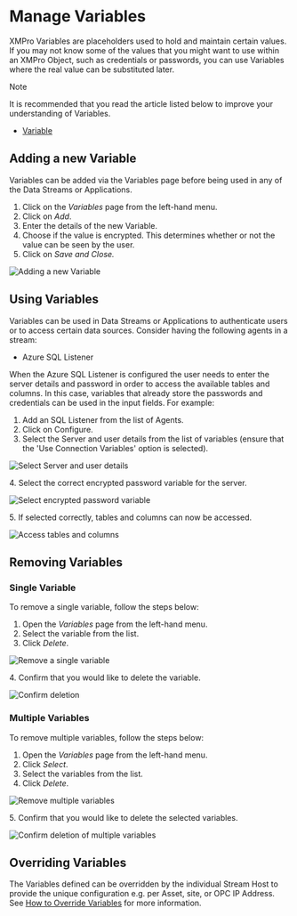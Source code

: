 # Manage Variables

XMPro Variables are placeholders used to hold and maintain certain values. If you may not know some of the values that you might want to use within an XMPro Object, such as credentials or passwords, you can use Variables where the real value can be substituted later.&#x20;

> [!NOTE]
> It is recommended that you read the article listed below to improve your understanding of Variables.
>
> * [Variable](../concepts/variable.md)

## Adding a new Variable

Variables can be added via the Variables page before being used in any of the Data Streams or Applications.

1. Click on the _Variables_ page from the left-hand menu.
2. Click on _Add_.
3. Enter the details of the new Variable.
4. Choose if the value is encrypted. This determines whether or not the value can be seen by the user.
5. Click on _Save and Close._

![Adding a new Variable](images/manage-variables-1.png)

## Using Variables

Variables can be used in Data Streams or Applications to authenticate users or to access certain data sources. Consider having the following agents in a stream:

* Azure SQL Listener

When the Azure SQL Listener is configured the user needs to enter the server details and password in order to access the available tables and columns. In this case, variables that already store the passwords and credentials can be used in the input fields. For example:

1. Add an SQL Listener from the list of Agents.
2. Click on Configure.
3. Select the Server and user details from the list of variables (ensure that the 'Use Connection Variables' option is selected).

![Select Server and user details](images/manage-variables-2.png)

&#x20;   4\. Select the correct encrypted password variable for the server.

![Select encrypted password variable](images/manage-variables-3.png)

&#x20;   5\. If selected correctly, tables and columns can now be accessed.

![Access tables and columns](images/manage-variables-4.png)

## Removing Variables

### **Single Variable**

To remove a single variable, follow the steps below:

1. Open the _Variables_ page from the left-hand menu.
2. Select the variable from the list.
3. Click _Delete_.

![Remove a single variable](images/manage-variables-5.png)

&#x20;   4\. Confirm that you would like to delete the variable.

![Confirm deletion](images/manage-variables-6.png)

### **Multiple Variables**

To remove multiple variables, follow the steps below:

1. Open the _Variables_ page from the left-hand menu.
2. Click _Select_.
3. Select the variables from the list.
4. Click _Delete_.

![Remove multiple variables](images/manage-variables-7.png)

&#x20;   5\. Confirm that you would like to delete the selected variables.

![Confirm deletion of multiple variables](images/manage-variables-8.png)

## Overriding Variables

The Variables defined can be overridden by the individual Stream Host to provide the unique configuration e.g. per Asset, site, or OPC IP Address. See [How to Override Variables](stream-host.md#how-to-override-variables) for more information.
